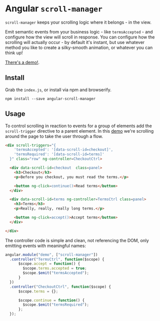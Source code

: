 # Angular `scroll-manager`

`scroll-manager` keeps your scrolling logic where it belongs - in the view.

Emit semantic events from your business logic - like <code>termsAccepted</code> - and configure how the view will scroll in response. You can configure how the scrolling will actually occur - by default it's instant, but use whatever method you like to create a silky-smooth animation, or whatever you can think up!

[There's a demo!](https://timruffles.github.io/angular-scroll-manager/demo).

## Install

Grab the `index.js`, or install via npm and browserify.

```
npm install --save angular-scroll-manager
```

## Usage

To control scrolling in reaction to events for a group of elements add the `scroll-trigger` directive to a parent element. In this [demo](https://timruffles.github.io/angular-scroll-manager/demo) we're scrolling around the page to take the user through a flow.

```html
<div scroll-triggers="{
    'termsAccepted': '[data-scroll-id=checkout]',
    'termsRequired': '[data-scroll-id=terms]' 
  }" class="row" ng-controller=CheckoutCtrl>

  <div data-scroll-id=checkout  class=panel>
    <h3>Checkout</h3>
    <p>Before you checkout, you must read the terms.</p>

    <button ng-click=continue()>Read terms</button>
  </div>

  <div data-scroll-id=terms ng-controller=TermsCtrl class=panel>
    <h3>Terms</h3>
    <p>Really, really, really long terms.</p>

    <button ng-click=accept()>Accept terms</button>
  </div>

</div>
```

The controller code is simple and clean, not referencing the DOM, only emitting events with meaningful names:

```javascript
angular.module("demo", ["scroll-manager"])
  .controller("TermsCtrl", function($scope) {
      $scope.accept = function() {
        $scope.terms.accepted = true;
        $scope.$emit("termsAccepted");
      }
  })
  .controller("CheckoutCtrl", function($scope) {
      $scope.terms = {};

      $scope.continue = function() {
        $scope.$emit("termsRequired");
      };
  });
```

